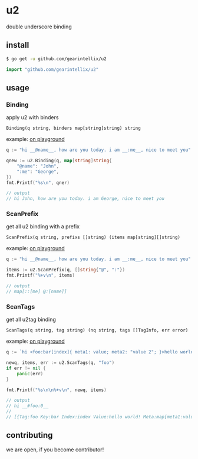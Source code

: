 # u2
double underscore binding

## install

```bash
$ go get -u github.com/gearintellix/u2
```

```go
import "github.com/gearintellix/u2"
```

## usage

### Binding

apply u2 with binders

`Binding(q string, binders map[string]string) string`

example: [on playground](https://play.golang.org/p/J4OE_PnYlli)

```go
q := "hi __@name__, how are you today. i am __:me__, nice to meet you"

qnew := u2.Binding(q, map[string]string{
    "@name": "John",
    ":me": "George",
})
fmt.Printf("%s\n", qner)

// output
// hi John, how are you today. i am George, nice to meet you
```

### ScanPrefix

get all u2 binding with a prefix

`ScanPrefix(q string, prefixs []string) (items map[string][]string)`

example: [on playground](https://play.golang.org/p/Kg4v2_NVMVz)

```go
q := "hi __@name__, how are you today. i am __:me__, nice to meet you"

items := u2.ScanPrefix(q, []string{"@", ":"})
fmt.Printf("%+v\n", items)

// output
// map[::[me] @:[name]]
```

### ScanTags

get all u2tag binding

`ScanTags(q string, tag string) (nq string, tags []TagInfo, err error)`

example: [on playground](https://play.golang.org/p/TDRuF1SYK0h)

```go
q := `hi <foo:bar[index]{ meta1: value; meta2: "value 2"; }>hello world!</foo:bar>`

newq, items, err := u2.ScanTags(q, "foo")
if err != nil {
    panic(err)
}

fmt.Printf("%s\n\n%+v\n", newq, items)

// output
// hi __#foo:0__
//
// [{Tag:foo Key:bar Index:index Value:hello world! Meta:map[meta1:value meta2:value 2]}]
```

## contributing

we are open, if you become contributor!
